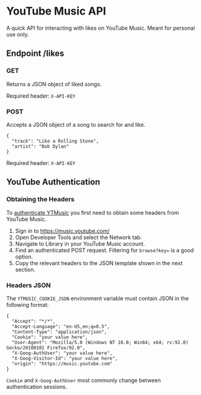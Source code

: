 # YouTube Music API
A quick API for interacting with likes on YouTube Music. Meant for personal use only.

## Endpoint /likes
### GET
Returns a JSON object of liked songs.

Required header: `X-API-KEY`
### POST
Accepts a JSON object of a song to search for and like.

```
{
  "track": "Like a Rolling Stone",
  "artist": "Bob Dylan"
}
```

Required header: `X-API-KEY`

## YouTube Authentication
### Obtaining the Headers
To [authenticate YTMusic](https://ytmusicapi.readthedocs.io/en/latest/setup.html) you first need to obtain some headers from YouTube Music.

1. Sign in to https://music.youtube.com/
2. Open Developer Tools and select the Network tab.
3. Navigate to Library in your YouTube Music account.
4. Find an authenticated POST request. Filtering for `browse?key=` is a good option.
5. Copy the relevant headers to the JSON template shown in the next section.

### Headers JSON
The `YTMUSIC_COOKIE_JSON` environment variable must contain JSON in the following format:

```
{
  "Accept": "*/*",
  "Accept-Language": "en-US,en;q=0.5",
  "Content-Type": "application/json",
  "Cookie": "your value here",
  "User-Agent": "Mozilla/5.0 (Windows NT 10.0; Win64; x64; rv:92.0) Gecko/20100101 Firefox/92.0",
  "X-Goog-AuthUser": "your value here",
  "X-Goog-Visitor-Id": "your value here",
  "origin": "https://music.youtube.com"
}
```

`Cookie` and `X-Goog-AuthUser` most commonly change between authentication sessions.
